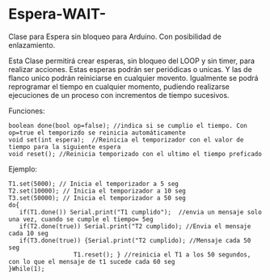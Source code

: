 # Espera-WAIT-
Clase para Espera sin bloqueo para Arduino. Con posibilidad de enlazamiento.

Esta Clase permitirá crear esperas, sin bloqueo del LOOP y sin timer, para realizar acciones.
Estas esperas podrán ser periódicas o unicas. Y las de flanco unico podrán reiniciarse en cualquier movento.
Igualmente se podrá reprogramar el tiempo en cualquier momento, pudiendo realizarse ejecuciones de un proceso con 
incrementos de tiempo sucesivos.

Funciones:

    boolean done(bool op=false); //indica si se cumplio el tiempo. Con op=true el temporizdo se reinicia automáticamente
    void set(int espera);  //Reinicia el temporizador con el valor de tiempo para la siguiente espera
    void reset(); //Reinicia temporizado con el ultimo el tiempo preficado

Ejemplo:

    T1.set(5000); // Inicia el temporizador a 5 seg
    T2.set(10000); // Inicia el temporizador a 10 seg
    T3.set(50000); // Inicia el temporizador a 50 seg
    do{   
       if(T1.done()) Serial.print("T1 cumplido");  //envia un mensaje solo una vez, cuando se cumple el tiempo= 5eg
       if(T2.done(true)) Serial.print("T2 cumplido); //Envia el mensaje cada 10 seg
       if(T3.done(true)) {Serial.print("T2 cumplido); //Mensaje cada 50 seg
                      T1.reset(); } //reinicia el T1 a los 50 segundos, con lo que el mensaje de t1 sucede cada 60 seg
    }While(1);
